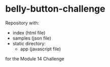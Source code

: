 # belly-button-challenge
Repository with:
- index (html file)
- samples (json file)
- static directory:
  - app (javascript file)

for the Module 14 Challenge
